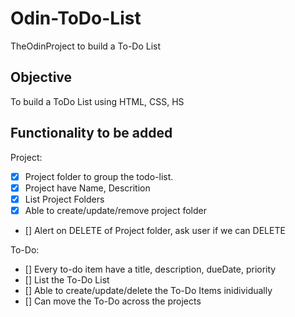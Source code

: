 # Odin-ToDo-List
TheOdinProject to build a To-Do List

## Objective
To build a ToDo List using HTML, CSS, HS

## Functionality to be added

Project: 
- [x] Project folder to group the todo-list.
- [x] Project have Name, Descrition
- [x] List Project Folders
- [x] Able to create/update/remove project folder
- [] Alert on DELETE of Project folder, ask user if we can DELETE

To-Do:
- [] Every to-do item have a title, description, dueDate, priority
- [] List the To-Do List
- [] Able to create/update/delete the To-Do Items inidividually
- [] Can move the To-Do across the projects